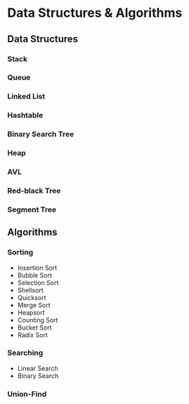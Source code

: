 # Data Structures & Algorithms

## Data Structures

### Stack

### Queue

### Linked List

### Hashtable

### Binary Search Tree

### Heap

### AVL

### Red-black Tree

### Segment Tree



## Algorithms

### Sorting

- Insertion Sort
- Bubble Sort
- Selection Sort
- Shellsort
- Quicksort
- Merge Sort
- Heapsort
- Counting Sort
- Bucket Sort
- Radix Sort

### Searching

- Linear Search
- Binary Search

### Union-Find

